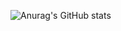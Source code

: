 ![Anurag's GitHub stats](https://github-readme-stats.vercel.app/api?username=Kruasan016&theme=date_night&show_icons=true)
